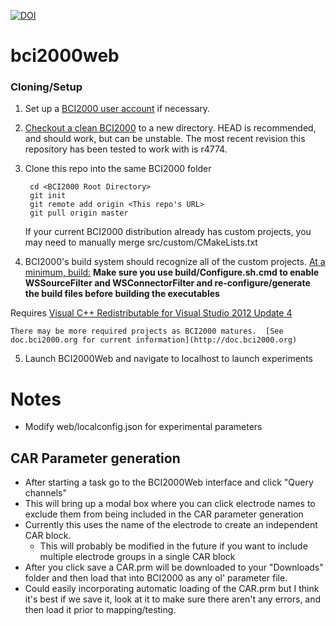 [![DOI](https://zenodo.org/badge/75337424.svg)](https://zenodo.org/badge/latestdoi/75337424)

bci2000web
===================

### Cloning/Setup

1. Set up a [BCI2000 user account](http://www.bci2000.org/wiki/index.php/Creating_a_User_Account "Creating a user account") if necessary.

2. [Checkout a clean BCI2000](http://www.bci2000.org/wiki/index.php/Programming_Howto:SVN_Client_Setup "Programming Howto:SVN Client Setup") to a new directory.  HEAD is recommended, and should work, but can be unstable.  The most recent revision this repository has been tested to work with is r4774.

3. Clone this repo into the same BCI2000 folder

		cd <BCI2000 Root Directory>
		git init
		git remote add origin <This repo's URL>
		git pull origin master

	If your current BCI2000 distribution already has custom projects, you may need to manually merge src/custom/CMakeLists.txt
4. BCI2000's build system should recognize all of the custom projects.  [At a minimum, build:](http://www.bci2000.org/wiki/index.php/Programming_Howto:Building_BCI2000 "Programming HowTo:Building BCI2000") **Make sure you use build/Configure.sh.cmd to enable WSSourceFilter and WSConnectorFilter and re-configure/generate the build files before building the executables**

Requires [Visual C++ Redistributable for Visual Studio 2012 Update 4](https://www.microsoft.com/en-ca/download/details.aspx?id=30679)

    There may be more required projects as BCI2000 matures.  [See doc.bci2000.org for current information](http://doc.bci2000.org)
5. Launch BCI2000Web and navigate to localhost to launch experiments


# Notes
- Modify web/localconfig.json for experimental parameters

## CAR Parameter generation
- After starting a task go to the BCI2000Web interface and click "Query channels"
- This will bring up a modal box where you can click electrode names to exclude them from being included in the CAR parameter generation
- Currently this uses the name of the electrode to create an independent CAR block.
	- This will probably be modified in the future if you want to include multiple electrode groups in a single CAR block
- After you click save a CAR.prm will be downloaded to your "Downloads" folder and then load that into BCI2000 as any ol' parameter file.
- Could easily incorporating automatic loading of the CAR.prm but I think it's best if we save it, look at it to make sure there aren't any errors, and then load it prior to mapping/testing.
